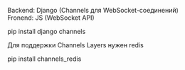 Backend: Django (Channels для WebSocket-соединений)\
Fronend: JS (WebSocket API)

pip install django channels


Для поддержки Channels Layers нужен
redis 

pip install channels_redis

